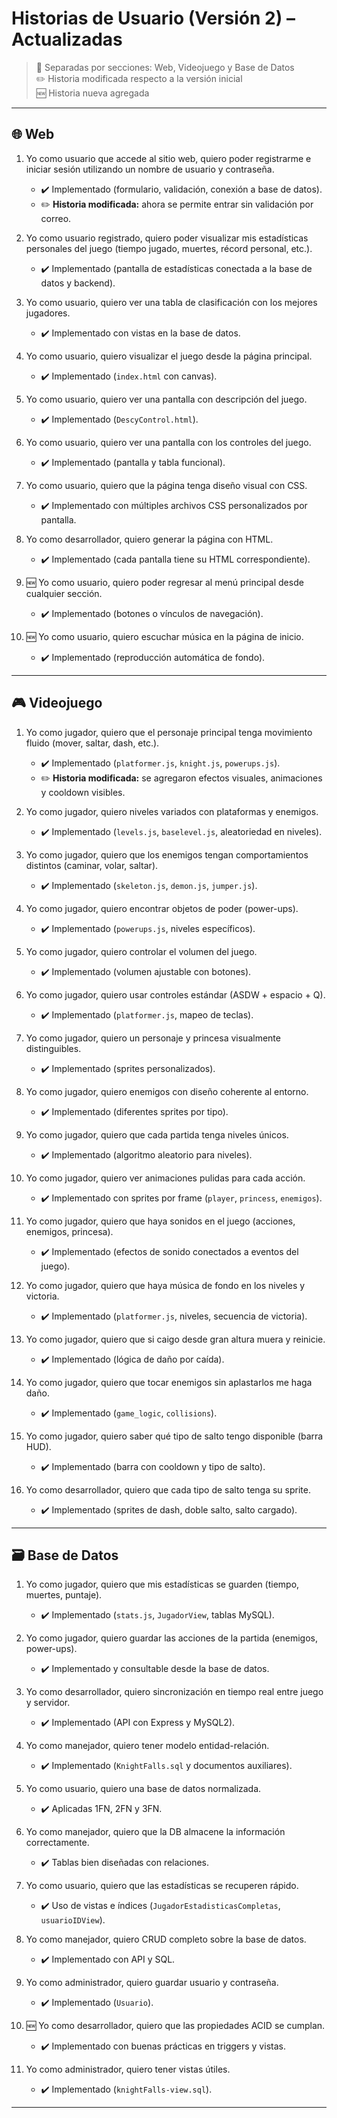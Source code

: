 # Historias de Usuario (Versión 2) – Actualizadas

> 📌 Separadas por secciones: Web, Videojuego y Base de Datos  
> ✏️ Historia modificada respecto a la versión inicial  
> 🆕 Historia nueva agregada

---

## 🌐 Web

1. Yo como usuario que accede al sitio web, quiero poder registrarme e iniciar sesión utilizando un nombre de usuario y contraseña.
   - ✔️ Implementado (formulario, validación, conexión a base de datos).
   - ✏️ **Historia modificada:** ahora se permite entrar sin validación por correo.

2. Yo como usuario registrado, quiero poder visualizar mis estadísticas personales del juego (tiempo jugado, muertes, récord personal, etc.).
   - ✔️ Implementado (pantalla de estadísticas conectada a la base de datos y backend).

3. Yo como usuario, quiero ver una tabla de clasificación con los mejores jugadores.
   - ✔️ Implementado con vistas en la base de datos.

4. Yo como usuario, quiero visualizar el juego desde la página principal.
   - ✔️ Implementado (`index.html` con canvas).

5. Yo como usuario, quiero ver una pantalla con descripción del juego.
   - ✔️ Implementado (`DescyControl.html`).

6. Yo como usuario, quiero ver una pantalla con los controles del juego.
   - ✔️ Implementado (pantalla y tabla funcional).

7. Yo como usuario, quiero que la página tenga diseño visual con CSS.
   - ✔️ Implementado con múltiples archivos CSS personalizados por pantalla.

8. Yo como desarrollador, quiero generar la página con HTML.
   - ✔️ Implementado (cada pantalla tiene su HTML correspondiente).

9. 🆕 Yo como usuario, quiero poder regresar al menú principal desde cualquier sección.
   - ✔️ Implementado (botones o vínculos de navegación).

10. 🆕 Yo como usuario, quiero escuchar música en la página de inicio.
    - ✔️ Implementado (reproducción automática de fondo).

---

## 🎮 Videojuego

1. Yo como jugador, quiero que el personaje principal tenga movimiento fluido (mover, saltar, dash, etc.).
   - ✔️ Implementado (`platformer.js`, `knight.js`, `powerups.js`).
   - ✏️ **Historia modificada:** se agregaron efectos visuales, animaciones y cooldown visibles.

2. Yo como jugador, quiero niveles variados con plataformas y enemigos.
   - ✔️ Implementado (`levels.js`, `baselevel.js`, aleatoriedad en niveles).

3. Yo como jugador, quiero que los enemigos tengan comportamientos distintos (caminar, volar, saltar).
   - ✔️ Implementado (`skeleton.js`, `demon.js`, `jumper.js`).

4. Yo como jugador, quiero encontrar objetos de poder (power-ups).
   - ✔️ Implementado (`powerups.js`, niveles específicos).

5. Yo como jugador, quiero controlar el volumen del juego.
   - ✔️ Implementado (volumen ajustable con botones).

6. Yo como jugador, quiero usar controles estándar (ASDW + espacio + Q).
   - ✔️ Implementado (`platformer.js`, mapeo de teclas).

7. Yo como jugador, quiero un personaje y princesa visualmente distinguibles.
   - ✔️ Implementado (sprites personalizados).

8. Yo como jugador, quiero enemigos con diseño coherente al entorno.
   - ✔️ Implementado (diferentes sprites por tipo).

9. Yo como jugador, quiero que cada partida tenga niveles únicos.
   - ✔️ Implementado (algoritmo aleatorio para niveles).

10. Yo como jugador, quiero ver animaciones pulidas para cada acción.
    - ✔️ Implementado con sprites por frame (`player`, `princess`, `enemigos`).

11. Yo como jugador, quiero que haya sonidos en el juego (acciones, enemigos, princesa).
    - ✔️ Implementado (efectos de sonido conectados a eventos del juego).

12. Yo como jugador, quiero que haya música de fondo en los niveles y victoria.
    - ✔️ Implementado (`platformer.js`, niveles, secuencia de victoria).

13. Yo como jugador, quiero que si caigo desde gran altura muera y reinicie.
    - ✔️ Implementado (lógica de daño por caída).

14. Yo como jugador, quiero que tocar enemigos sin aplastarlos me haga daño.
    - ✔️ Implementado (`game_logic`, `collisions`).

15. Yo como jugador, quiero saber qué tipo de salto tengo disponible (barra HUD).
    - ✔️ Implementado (barra con cooldown y tipo de salto).

16. Yo como desarrollador, quiero que cada tipo de salto tenga su sprite.
    - ✔️ Implementado (sprites de dash, doble salto, salto cargado).

---

## 🗃️ Base de Datos

1. Yo como jugador, quiero que mis estadísticas se guarden (tiempo, muertes, puntaje).
   - ✔️ Implementado (`stats.js`, `JugadorView`, tablas MySQL).

2. Yo como jugador, quiero guardar las acciones de la partida (enemigos, power-ups).
   - ✔️ Implementado y consultable desde la base de datos.

3. Yo como desarrollador, quiero sincronización en tiempo real entre juego y servidor.
   - ✔️ Implementado (API con Express y MySQL2).

4. Yo como manejador, quiero tener modelo entidad-relación.
   - ✔️ Implementado (`KnightFalls.sql` y documentos auxiliares).

5. Yo como usuario, quiero una base de datos normalizada.
   - ✔️ Aplicadas 1FN, 2FN y 3FN.

6. Yo como manejador, quiero que la DB almacene la información correctamente.
   - ✔️ Tablas bien diseñadas con relaciones.

7. Yo como usuario, quiero que las estadísticas se recuperen rápido.
   - ✔️ Uso de vistas e índices (`JugadorEstadisticasCompletas`, `usuarioIDView`).

8. Yo como manejador, quiero CRUD completo sobre la base de datos.
   - ✔️ Implementado con API y SQL.

9. Yo como administrador, quiero guardar usuario y contraseña.
   - ✔️ Implementado (`Usuario`).

10. 🆕 Yo como desarrollador, quiero que las propiedades ACID se cumplan.
    - ✔️ Implementado con buenas prácticas en triggers y vistas.

11. Yo como administrador, quiero tener vistas útiles.
    - ✔️ Implementado (`knightFalls-view.sql`).

---
